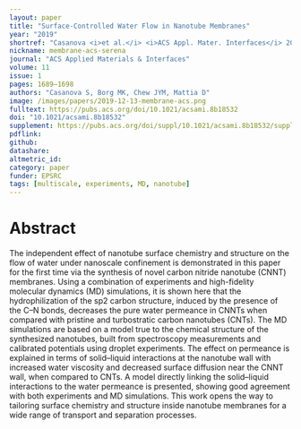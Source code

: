 ```yaml
---
layout: paper
title: "Surface-Controlled Water Flow in Nanotube Membranes"
year: "2019"
shortref: "Casanova <i>et al.</i> <i>ACS Appl. Mater. Interfaces</i> 2019"
nickname: membrane-acs-serena
journal: "ACS Applied Materials & Interfaces"
volume: 11
issue: 1
pages: 1689–1698
authors: "Casanova S, Borg MK, Chew JYM, Mattia D"
image: /images/papers/2019-12-13-membrane-acs.png
fulltext: https://pubs.acs.org/doi/10.1021/acsami.8b18532
doi: "10.1021/acsami.8b18532" 
supplement: https://pubs.acs.org/doi/suppl/10.1021/acsami.8b18532/suppl_file/am8b18532_si_001.pdf
pdflink: 
github:
datashare: 
altmetric_id: 
category: paper
funder: EPSRC
tags: [multiscale, experiments, MD, nanotube]
---
```


# Abstract 

The independent effect of nanotube surface chemistry and structure on the flow of water under nanoscale confinement is demonstrated in this paper for the first time via the synthesis of novel carbon nitride nanotube (CNNT) membranes. Using a combination of experiments and high-fidelity molecular dynamics (MD) simulations, it is shown here that the hydrophilization of the sp2 carbon structure, induced by the presence of the C–N bonds, decreases the pure water permeance in CNNTs when compared with pristine and turbostratic carbon nanotubes (CNTs). The MD simulations are based on a model true to the chemical structure of the synthesized nanotubes, built from spectroscopy measurements and calibrated potentials using droplet experiments. The effect on permeance is explained in terms of solid–liquid interactions at the nanotube wall with increased water viscosity and decreased surface diffusion near the CNNT wall, when compared to CNTs. A model directly linking the solid–liquid interactions to the water permeance is presented, showing good agreement with both experiments and MD simulations. This work opens the way to tailoring surface chemistry and structure inside nanotube membranes for a wide range of transport and separation processes.
